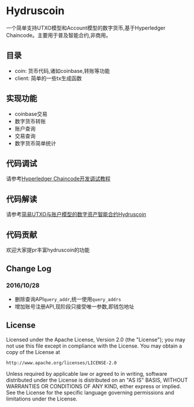 # Hydruscoin
一个简单支持UTXO模型和Account模型的数字货币,基于Hyperledger Chaincode。主要用于普及智能合约,非商用。

## 目录
* coin: 货币代码,诸如coinbase,转账等功能
* client: 简单的一些tx生成函数

## 实现功能
* coinbase交易
* 数字货币转账
* 账户查询
* 交易查询
* 数字货币简单统计

## 代码调试
请参考[Hyperledger Chaincode开发调试教程](http://hydrus.io/2016/10/hyperledger-chaincode-debug/)

## 代码解读
请参考[简易UTXO与账户模型的数字资产智能合约Hydruscoin](http://hydrus.io/2016/10/demo-hydruscoin/)

## 代码贡献
欢迎大家提pr丰富hydruscoin的功能

## Change Log
### 2016/10/28
* 删除查询API`query_addr`,统一使用`query_addrs`
* 增加账号注册API,现阶段只接受唯一参数,即钱包地址

## License
Licensed under the Apache License, Version 2.0 (the "License"); you may not use this file except in compliance with the License. You may obtain a copy of the License at
```
http://www.apache.org/licenses/LICENSE-2.0
```
Unless required by applicable law or agreed to in writing, software distributed under the License is distributed on an "AS IS" BASIS, WITHOUT WARRANTIES OR CONDITIONS OF ANY KIND, either express or implied. See the License for the specific language governing permissions and limitations under the License.